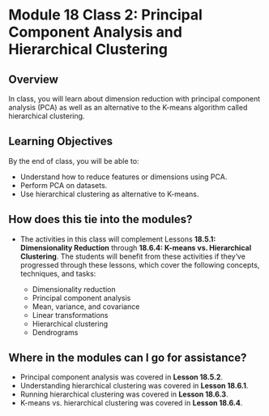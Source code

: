 # Module 18 Class 2: Principal Component Analysis and Hierarchical Clustering

## Overview

In class, you will learn about dimension reduction with principal component analysis (PCA) as well as an alternative to the K-means algorithm called hierarchical clustering.

## Learning Objectives

By the end of class, you will be able to:

* Understand how to reduce features or dimensions using PCA.
* Perform PCA on datasets.
* Use hierarchical clustering as alternative to K-means.

## How does this tie into the modules?

* The activities in this class will complement Lessons **18.5.1: Dimensionality Reduction** through **18.6.4: K-means vs. Hierarchical Clustering**.  The students will benefit from these activities if they‘ve progressed through these lessons, which cover the following concepts, techniques, and tasks:

   * Dimensionality reduction
   * Principal component analysis
   * Mean, variance, and covariance
   * Linear transformations
   * Hierarchical clustering
   * Dendrograms
  
## Where in the modules can I go for assistance?

 * Principal component analysis was covered in **Lesson 18.5.2**.
 * Understanding hierarchical clustering was covered in **Lesson 18.6.1**.
 * Running hierarchical clustering was covered in **Lesson 18.6.3**.
 * K-means vs. hierarchical clustering was covered in **Lesson 18.6.4**.